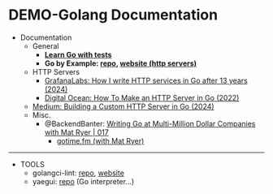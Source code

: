 # DEMO-Golang Documentation

<!--
DEMO-Go_HTTP_Server
-->


- Documentation
  - General
    - **[Learn Go with tests](https://quii.gitbook.io/learn-go-with-tests)**
    - **Go by Example: [repo](https://github.com/mmcgrana/gobyexample), [website (http servers)](https://gobyexample.com/http-servers)**
  - HTTP Servers
    - [GrafanaLabs:  How I write HTTP services in Go after 13 years (2024)](https://grafana.com/blog/2024/02/09/how-i-write-http-services-in-go-after-13-years/)
    - [Digital Ocean: How To Make an HTTP Server in Go (2022)](https://www.digitalocean.com/community/tutorials/how-to-make-an-http-server-in-go)
  - [Medium: Building a Custom HTTP Server in Go (2024)](https://medium.com/@stev3npy/building-a-custom-http-server-in-go-e2cc0da0ba3c)
  - Misc.
    - @BackendBanter: [Writing Go at Multi-Million Dollar Companies with Mat Ryer | 017](https://www.youtube.com/watch?v=N6BcsS5rJNY)
      - [gotime.fm (with Mat Ryer)](https://changelog.com/gotime)


---

- TOOLS
  - golangci-lint: [repo](https://github.com/golangci/golangci-lint), [website](https://golangci-lint.run/)
  - yaegui: [repo](https://github.com/traefik/yaegi) (Go interpreter...)




